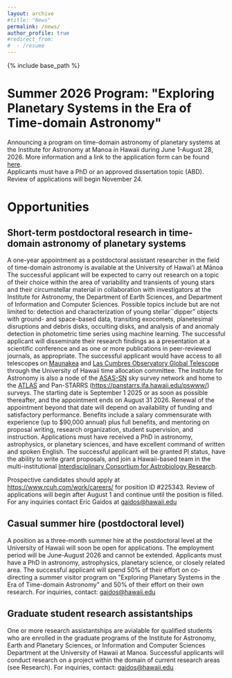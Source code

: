 ```yaml
---
layout: archive
#title: "News"
permalink: /news/
author_profile: true
#redirect_from:
#  - /resume
---
```


{% include base_path %}

Summer 2026 Program: "Exploring Planetary Systems in the Era of Time-domain Astronomy"
======
Announcing a program on time-domain astronomy of planetary systems at the Institute for Astronomy at Manoa in Hawaii during June 1-August 28, 2026.  More information and a link to the application form can be found [here](https://egaidos.github.io/epseta26.html).  
Applicants must have a PhD or an approved dissertation topic (ABD).  Review of applications will begin November 24. 

Opportunities
======

Short-term postdoctoral research in time-domain astronomy of planetary systems
------

A one-year appointment as a postdoctoral assistant researcher in the field of time-domain astronomy is available at the University of Hawai’i at Mānoa  The successful applicant will be expected to carry out research on a topic of their choice within the area of variability and transients of young stars and their circumstellar material in collaboration with investigators at the Institute for Astronomy, the Department of Earth Sciences, and Department of Information and Computer Sciences. Possible topics include but are not limited to: detection and characterization of young stellar``dipper” objects with ground- and space-based data, transiting exocomets, planetesimal disruptions and debris disks, occulting disks, and analysis of and anomaly detection in photometric time series using machine learning.   The successful applicant will disseminate their research findings as a presentation at a scientific conference and as one or more publications in peer-reviewed journals, as appropriate.  The successful applicant would have access to all telescopes on [Maunakea](https://www.maunakeaobservatories.org/) and [Las Cumbres Observatory Global Telescope](https://lco.global/) through the University of Hawaii time allocation committee.  The Institute for Astronomy is also a node of the [ASAS-SN](https://www.astronomy.ohio-state.edu/asassn/) sky survey network and home to the [ATLAS](https://atlas.fallingstar.com/) and Pan-STARRS (https://panstarrs.ifa.hawaii.edu/pswww/) surveys. The starting date is September 1 2025 or as soon as possible thereafter, and the appointment ends on August 31 2026.  Renewal of the appointment beyond that date will depend on availability of funding and satisfactory performance. Benefits include a salary commensurate with experience (up to $90,000 annual) plus full benefits, and mentoring on proposal writing, research organization, student supervision, and instruction.  Applications must have received a PhD in astronomy, astrophysics, or planetary sciences, and have excellent command of written and spoken English.  The successful applicant will be granted PI status, have the ability to write grant proposals, and join a Hawaii-based team in the multi-institutional [Interdisciplinary Consortium for Astrobiology Research](https://astrobiology.science.ucsc.edu/icar/).

Prospective candidates should apply at https://www.rcuh.com/work/careers/ for position ID #225343.  Review of applications will begin after August 1 and continue until the position is filled.  For any inquiries contact Eric Gaidos at gaidos@hawaii.edu

Casual summer hire (postdoctoral level)
-------
A position as a three-month summer hire at the postdoctoral level at the University of Hawaii will soon be open for applications.  The employment period will be June-August 2026 and cannot be extended.  Applicants must have a PhD in astronomy, astrophysics, planetary science, or closely related area.  The successful applicant will spend 50% of their effort on co-directing a summer visitor program on "Exploring Planetary Systems in the Era of Time-domain Astronomy" and 50% of their effort on their own research.  For inquiries, contact:  gaidos@hawaii.edu

Graduate student research assistantships 
-------
One or more research assistantships are avialable for qualified students who are enrolled in the graduate programs of the Institute for Astronomy, Earth and Planetary Sciences, or Information and Computer Sciences Department at the University of Hawaii at Manoa.  Successful applicants will conduct research on a project within the domain of current research areas (see Research).  For inquiries, contact: gaidos@hawaii.edu

